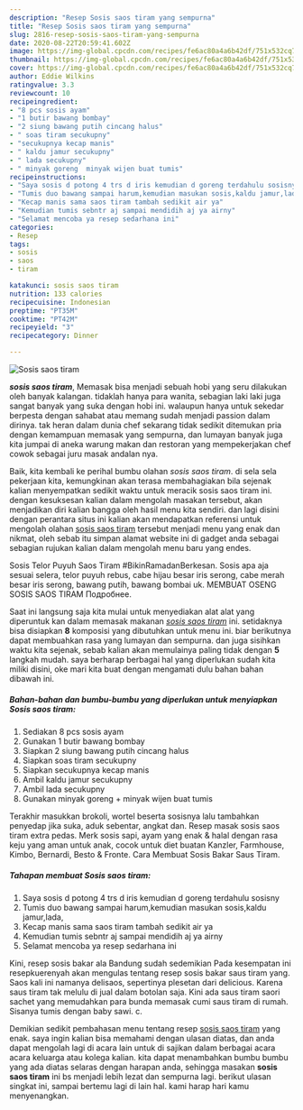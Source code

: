 ```yaml
---
description: "Resep Sosis saos tiram yang sempurna"
title: "Resep Sosis saos tiram yang sempurna"
slug: 2816-resep-sosis-saos-tiram-yang-sempurna
date: 2020-08-22T20:59:41.602Z
image: https://img-global.cpcdn.com/recipes/fe6ac80a4a6b42df/751x532cq70/sosis-saos-tiram-foto-resep-utama.jpg
thumbnail: https://img-global.cpcdn.com/recipes/fe6ac80a4a6b42df/751x532cq70/sosis-saos-tiram-foto-resep-utama.jpg
cover: https://img-global.cpcdn.com/recipes/fe6ac80a4a6b42df/751x532cq70/sosis-saos-tiram-foto-resep-utama.jpg
author: Eddie Wilkins
ratingvalue: 3.3
reviewcount: 10
recipeingredient:
- "8 pcs sosis ayam"
- "1 butir bawang bombay"
- "2 siung bawang putih cincang halus"
- " soas tiram secukupny"
- "secukupnya kecap manis"
- " kaldu jamur secukupny"
- " lada secukupny"
- " minyak goreng  minyak wijen buat tumis"
recipeinstructions:
- "Saya sosis d potong 4 trs d iris kemudian d goreng terdahulu sosisny"
- "Tumis duo bawang sampai harum,kemudian masukan sosis,kaldu jamur,lada,"
- "Kecap manis sama saos tiram tambah sedikit air ya"
- "Kemudian tumis sebntr aj sampai mendidih aj ya airny"
- "Selamat mencoba ya resep sedarhana ini"
categories:
- Resep
tags:
- sosis
- saos
- tiram

katakunci: sosis saos tiram 
nutrition: 133 calories
recipecuisine: Indonesian
preptime: "PT35M"
cooktime: "PT42M"
recipeyield: "3"
recipecategory: Dinner

---
```



![Sosis saos tiram](https://img-global.cpcdn.com/recipes/fe6ac80a4a6b42df/751x532cq70/sosis-saos-tiram-foto-resep-utama.jpg)

<b><i>sosis saos tiram</i></b>, Memasak bisa menjadi sebuah hobi yang seru dilakukan oleh banyak kalangan. tidaklah hanya para wanita, sebagian laki laki juga sangat banyak yang suka dengan hobi ini. walaupun hanya untuk sekedar berpesta dengan sahabat atau memang sudah menjadi passion dalam dirinya. tak heran dalam dunia chef sekarang tidak sedikit ditemukan pria dengan kemampuan memasak yang sempurna, dan lumayan banyak juga kita jumpai di aneka warung makan dan restoran yang mempekerjakan chef cowok sebagai juru masak andalan nya.

Baik, kita kembali ke perihal bumbu olahan <i>sosis saos tiram</i>. di sela sela pekerjaan kita, kemungkinan akan terasa membahagiakan bila sejenak kalian menyempatkan sedikit waktu untuk meracik sosis saos tiram ini. dengan kesuksesan kalian dalam mengolah masakan tersebut, akan menjadikan diri kalian bangga oleh hasil menu kita sendiri. dan lagi disini dengan perantara situs ini kalian akan mendapatkan referensi untuk mengolah olahan <u>sosis saos tiram</u> tersebut menjadi menu yang enak dan nikmat, oleh sebab itu simpan alamat website ini di gadget anda sebagai sebagian rujukan kalian dalam mengolah menu baru yang endes.

Sosis Telor Puyuh Saos Tiram #BikinRamadanBerkesan. Sosis apa aja sesuai selera, telor puyuh rebus, cabe hijau besar iris serong, cabe merah besar iris serong, bawang putih, bawang bombai uk. MEMBUAT OSENG SOSIS SAOS TIRAM Подробнее.


Saat ini langsung saja kita mulai untuk menyediakan alat alat yang diperuntuk kan dalam memasak makanan <u><i>sosis saos tiram</i></u> ini. setidaknya bisa disiapkan <b>8</b> komposisi yang dibutuhkan untuk menu ini. biar berikutnya dapat membuahkan rasa yang lumayan dan sempurna. dan juga sisihkan waktu kita sejenak, sebab kalian akan memulainya paling tidak dengan <b>5</b> langkah mudah. saya berharap berbagai hal yang diperlukan sudah kita miliki disini, oke mari kita buat dengan mengamati dulu bahan bahan dibawah ini.

<!--inarticleads1-->

##### Bahan-bahan dan bumbu-bumbu yang diperlukan untuk menyiapkan Sosis saos tiram:

1. Sediakan 8 pcs sosis ayam
1. Gunakan 1 butir bawang bombay
1. Siapkan 2 siung bawang putih cincang halus
1. Siapkan  soas tiram secukupny
1. Siapkan secukupnya kecap manis
1. Ambil  kaldu jamur secukupny
1. Ambil  lada secukupny
1. Gunakan  minyak goreng + minyak wijen buat tumis


Terakhir masukkan brokoli, wortel beserta sosisnya lalu tambahkan penyedap jika suka, aduk sebentar, angkat dan. Resep masak sosis saos tiram extra pedas. Merk sosis sapi, ayam yang enak &amp; halal dengan rasa keju yang aman untuk anak, cocok untuk diet buatan Kanzler, Farmhouse, Kimbo, Bernardi, Besto &amp; Fronte. Cara Membuat Sosis Bakar Saus Tiram. 

<!--inarticleads2-->

##### Tahapan membuat Sosis saos tiram:

1. Saya sosis d potong 4 trs d iris kemudian d goreng terdahulu sosisny
1. Tumis duo bawang sampai harum,kemudian masukan sosis,kaldu jamur,lada,
1. Kecap manis sama saos tiram tambah sedikit air ya
1. Kemudian tumis sebntr aj sampai mendidih aj ya airny
1. Selamat mencoba ya resep sedarhana ini


Kini, resep sosis bakar ala Bandung sudah sedemikian Pada kesempatan ini resepkuerenyah akan mengulas tentang resep sosis bakar saus tiram yang. Saos kali ini namanya delisaos, sepertinya plesetan dari delicious. Karena saus tiram tak melulu di jual dalam botolan saja. Kini ada saus tiram saori sachet yang memudahkan para bunda memasak cumi saus tiram di rumah. Sisanya tumis dengan baby sawi. c. 

Demikian sedikit pembahasan menu tentang resep <u>sosis saos tiram</u> yang enak. saya ingin kalian bisa memahami dengan ulasan diatas, dan anda dapat mengolah lagi di acara lain untuk di sajikan dalam berbagai acara acara keluarga atau kolega kalian. kita dapat menambahkan bumbu bumbu yang ada diatas selaras dengan harapan anda, sehingga masakan <b>sosis saos tiram</b> ini bs menjadi lebih lezat dan sempurna lagi. berikut ulasan singkat ini, sampai bertemu lagi di lain hal. kami harap hari kamu menyenangkan.
